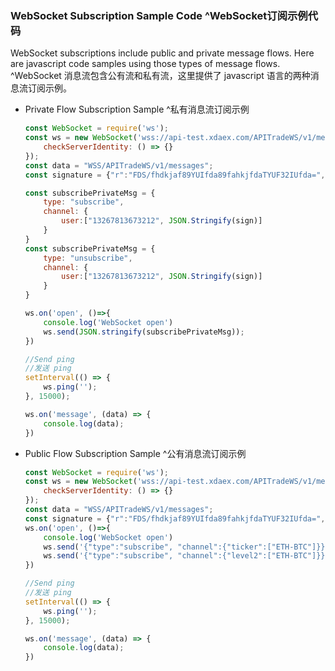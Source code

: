 ### WebSocket Subscription Sample Code ^WebSocket订阅示例代码

WebSocket subscriptions include public and private message flows. Here are javascript code samples using those types of message flows. ^WebSocket 消息流包含公有流和私有流，这里提供了 javascript 语言的两种消息流订阅示例。

* Private Flow Subscription Sample ^私有消息流订阅示例
    ```javascript
    const WebSocket = require('ws');
    const ws = new WebSocket('wss://api-test.xdaex.com/APITradeWS/v1/messages', {
        checkServerIdentity: () => {}
    });
    const data = "WSS/APITradeWS/v1/messages";
    const signature = {"r":"FDS/fhdkjaf89YUIfda89fahkjfdaTYUF32IUfda=", "s":"NFMFDsfdsgkj678678431/fahkjaip68fahjKSDh=","v":28};

    const subscribePrivateMsg = {
        type: "subscribe",
        channel: {
            user:["13267813673212", JSON.Stringify(sign)]
        }
    }
    const subscribePrivateMsg = {
        type: "unsubscribe",
        channel: {
            user:["13267813673212", JSON.Stringify(sign)]
        }
    }

    ws.on('open', ()=>{
        console.log('WebSocket open')
        ws.send(JSON.stringify(subscribePrivateMsg));
    })

    //Send ping
    //发送 ping
    setInterval(() => {
        ws.ping('');
    }, 15000);

    ws.on('message', (data) => {
        console.log(data);
    })
    ```

* Public Flow Subscription Sample ^公有消息流订阅示例
    ```javascript
    const WebSocket = require('ws');
    const ws = new WebSocket('wss://api-test.xdaex.com/APITradeWS/v1/messages', {
        checkServerIdentity: () => {}
    });
    const data = "WSS/APITradeWS/v1/messages";
    const signature = {"r":"FDS/fhdkjaf89YUIfda89fahkjfdaTYUF32IUfda=", "s":"NFMFDsfdsgkj678678431/fahkjaip68fahjKSDh=","v":28}；
    ws.on('open', ()=>{
        console.log('WebSocket open')
        ws.send('{"type":"subscribe", "channel":{"ticker":["ETH-BTC"]}}');
        ws.send('{"type":"subscribe", "channel":{"level2":["ETH-BTC"]}}');
    })

    //Send ping
    //发送 ping
    setInterval(() => {
        ws.ping('');
    }, 15000);

    ws.on('message', (data) => {
        console.log(data);
    })
    ```

